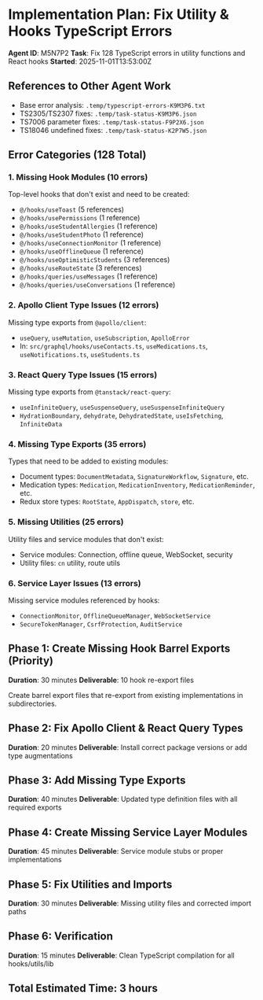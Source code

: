 # Implementation Plan: Fix Utility & Hooks TypeScript Errors
**Agent ID**: M5N7P2
**Task**: Fix 128 TypeScript errors in utility functions and React hooks
**Started**: 2025-11-01T13:53:00Z

## References to Other Agent Work
- Base error analysis: `.temp/typescript-errors-K9M3P6.txt`
- TS2305/TS2307 fixes: `.temp/task-status-K9M3P6.json`
- TS7006 parameter fixes: `.temp/task-status-F9P2X6.json`
- TS18046 undefined fixes: `.temp/task-status-K2P7W5.json`

## Error Categories (128 Total)

### 1. Missing Hook Modules (10 errors)
Top-level hooks that don't exist and need to be created:
- `@/hooks/useToast` (5 references)
- `@/hooks/usePermissions` (1 reference)
- `@/hooks/useStudentAllergies` (1 reference)
- `@/hooks/useStudentPhoto` (1 reference)
- `@/hooks/useConnectionMonitor` (1 reference)
- `@/hooks/useOfflineQueue` (1 reference)
- `@/hooks/useOptimisticStudents` (3 references)
- `@/hooks/useRouteState` (3 references)
- `@/hooks/queries/useMessages` (1 reference)
- `@/hooks/queries/useConversations` (1 reference)

### 2. Apollo Client Type Issues (12 errors)
Missing type exports from `@apollo/client`:
- `useQuery`, `useMutation`, `useSubscription`, `ApolloError`
- In: `src/graphql/hooks/useContacts.ts`, `useMedications.ts`, `useNotifications.ts`, `useStudents.ts`

### 3. React Query Type Issues (15 errors)
Missing type exports from `@tanstack/react-query`:
- `useInfiniteQuery`, `useSuspenseQuery`, `useSuspenseInfiniteQuery`
- `HydrationBoundary`, `dehydrate`, `DehydratedState`, `useIsFetching`, `InfiniteData`

### 4. Missing Type Exports (35 errors)
Types that need to be added to existing modules:
- Document types: `DocumentMetadata`, `SignatureWorkflow`, `Signature`, etc.
- Medication types: `Medication`, `MedicationInventory`, `MedicationReminder`, etc.
- Redux store types: `RootState`, `AppDispatch`, `store`, etc.

### 5. Missing Utilities (25 errors)
Utility files and service modules that don't exist:
- Service modules: Connection, offline queue, WebSocket, security
- Utility files: `cn` utility, route utils

### 6. Service Layer Issues (13 errors)
Missing service modules referenced by hooks:
- `ConnectionMonitor`, `OfflineQueueManager`, `WebSocketService`
- `SecureTokenManager`, `CsrfProtection`, `AuditService`

## Phase 1: Create Missing Hook Barrel Exports (Priority)
**Duration**: 30 minutes
**Deliverable**: 10 hook re-export files

Create barrel export files that re-export from existing implementations in subdirectories.

## Phase 2: Fix Apollo Client & React Query Types
**Duration**: 20 minutes
**Deliverable**: Install correct package versions or add type augmentations

## Phase 3: Add Missing Type Exports
**Duration**: 40 minutes
**Deliverable**: Updated type definition files with all required exports

## Phase 4: Create Missing Service Layer Modules
**Duration**: 45 minutes
**Deliverable**: Service module stubs or proper implementations

## Phase 5: Fix Utilities and Imports
**Duration**: 30 minutes
**Deliverable**: Missing utility files and corrected import paths

## Phase 6: Verification
**Duration**: 15 minutes
**Deliverable**: Clean TypeScript compilation for all hooks/utils/lib

## Total Estimated Time: 3 hours
